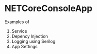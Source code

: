 # NETCoreConsoleApp

Examples of

1. Service
2. Depency Injection
3. Logging using Serilog
4. App Settings
